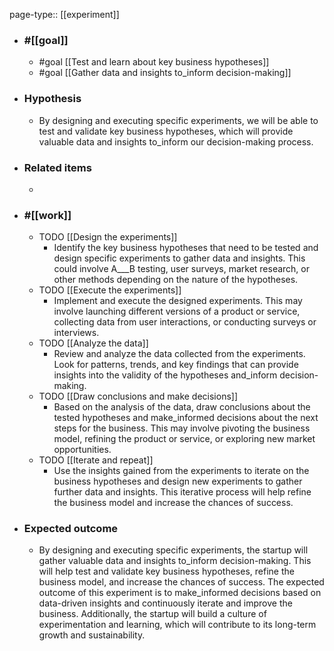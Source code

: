 page-type:: [[experiment]]



  - ### #[[goal]]
    - #goal [[Test and learn about key business hypotheses]]
    - #goal [[Gather data and insights to_inform decision-making]]
  - ### Hypothesis
    - By designing and executing specific experiments, we will be able to test and validate key business hypotheses, which will provide valuable data and insights to_inform our decision-making process.
  - ### Related items
    - 
  - ### #[[work]]
    - TODO [[Design the experiments]]
      - Identify the key business hypotheses that need to be tested and design specific experiments to gather data and insights. This could involve A___B testing, user surveys, market research, or other methods depending on the nature of the hypotheses.
    - TODO [[Execute the experiments]]
      - Implement and execute the designed experiments. This may involve launching different versions of a product or service, collecting data from user interactions, or conducting surveys or interviews.
    - TODO [[Analyze the data]]
      - Review and analyze the data collected from the experiments. Look for patterns, trends, and key findings that can provide insights into the validity of the hypotheses and_inform decision-making.
    - TODO [[Draw conclusions and make decisions]]
      - Based on the analysis of the data, draw conclusions about the tested hypotheses and make_informed decisions about the next steps for the business. This may involve pivoting the business model, refining the product or service, or exploring new market opportunities.
    - TODO [[Iterate and repeat]]
      - Use the insights gained from the experiments to iterate on the business hypotheses and design new experiments to gather further data and insights. This iterative process will help refine the business model and increase the chances of success.
  - ### Expected outcome
    - By designing and executing specific experiments, the startup will gather valuable data and insights to_inform decision-making. This will help test and validate key business hypotheses, refine the business model, and increase the chances of success. The expected outcome of this experiment is to make_informed decisions based on data-driven insights and continuously iterate and improve the business. Additionally, the startup will build a culture of experimentation and learning, which will contribute to its long-term growth and sustainability.

